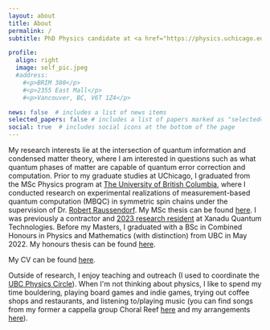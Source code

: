 ```yaml
---
layout: about
title: About
permalink: /
subtitle: PhD Physics candidate at <a href="https://physics.uchicago.edu">The University of Chicago</a>.

profile:
  align: right
  image: self_pic.jpeg
  #address:
    #<p>BRIM 380</p>
    #<p>2355 East Mall</p>
    #<p>Vancouver, BC, V6T 1Z4</p>

news: false  # includes a list of news items
selected_papers: false # includes a list of papers marked as "selected={true}"
social: true  # includes social icons at the bottom of the page
---
```

My research interests lie at the intersection of quantum information and condensed matter theory, where I am interested in questions such as what quantum phases of matter are capable of quantum error correction and computation. Prior to my graduate studies at UChicago, I graduated from the MSc Physics program at [The University of British Columbia](https://phas.ubc.ca), where I conducted research on experimental realizations of measurement-based quantum computation (MBQC) in symmetric spin chains under the supervision of Dr. [Robert Raussendorf](https://www.itp.uni-hannover.de/en/groups/robert-raussendorf). My MSc thesis can be found [here](http://hdl.handle.net/2429/88841). I was previously a contractor and [2023 research resident](https://www.xanadu.ai/blog/Xanadu-2023-Residency-Program) at Xanadu Quantum Technologies. Before my Masters, I graduated with a BSc in Combined Honours in Physics and Mathematics (with distinction) from UBC in May 2022. My honours thesis can be found [here](http://hdl.handle.net/2429/82098).

My CV can be found [here](/assets/pdf/cv/cv.pdf).

Outside of research, I enjoy teaching and outreach (I used to coordinate the [UBC Physics Circle](https://outreach.phas.ubc.ca/events/metro-vancouver-physics-circle/)). When I'm not thinking about physics, I like to spend my time bouldering, playing board games and indie games, trying out coffee shops and restaurants, and listening to/playing music (you can find songs from my former a cappella group Choral Reef [here](https://www.youtube.com/user/UBCacappella/videos) and my arrangements [here](https://rioweil.github.io/music/)).